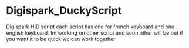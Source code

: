 # Digispark_DuckyScript
Digispark HID script each script has one for french keyboard and one english keyboard.
Im working on other script and soon other will be out if you want it to be quick we can work together
